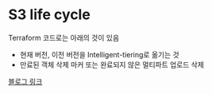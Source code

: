 # S3 life cycle

Terraform 코드로는 아래의 것이 있음
- 현재 버전, 이전 버전을 Intelligent-tiering로 옮기는 것
- 만료된 객체 삭제 마커 또는 완료되지 않은 멀티파트 업로드 삭제 

[블로그 링크](https://dingdingmin-back-end-developer.tistory.com/entry/AWS-S3-LifeCycle-%EC%A0%81%EC%9A%A9%EA%B8%B0-with-Terraform)